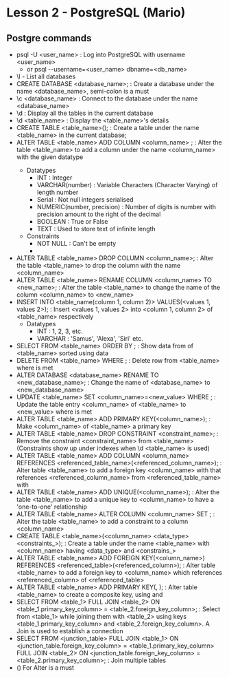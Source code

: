 # Lesson 2 - PostgreSQL (Mario)

## Postgre commands
- psql -U <user_name> : Log into PostgreSQL with username <user_name>
  - or psql --username=<user_name> dbname=<db_name>
- \l - List all databases
- CREATE DATABASE <database_name>; : Create a database under the name <database_name>, semi-colon is a must
- \c <database_name> : Connect to the database under the name <database_name>
- \d : Display all the tables in the current database
- \d <table_name> : Display the <table_name>'s details
- CREATE TABLE <table_name>(); : Create a table under the name <table_name> in the current database;
- ALTER TABLE <table_name> ADD COLUMN <column_name> <datatype> <constraint>; : Alter the table <table_name> to add a column under the name <column_name> with the given datatype
  - Datatypes
    - INT : Integer
    - VARCHAR(number) : Variable Characters (Character Varying) of length number
    - Serial : Not null integers serialised
    - NUMERIC(number, precision) : Number of digits is number with precision amount to the right of the decimal
    - BOOLEAN : True or False
    - TEXT : Used to store text of infinite length
  - Constraints
    - NOT NULL : Can't be empty
    - 
- ALTER TABLE <table_name> DROP COLUMN <column_name>; : Alter the table <table_name> to drop the column with the name <column_name>
- ALTER TABLE <table_name> RENAME COLUMN <column_name> TO <new_name>; : Alter the table <table_name> to change the name of the column <column_name> to <new_name>
- INSERT INTO <table_name(column 1, column 2)> VALUES(<values 1, values 2>); : Insert <values 1, values 2> into <column 1, column 2> of <table_name> respectively
  - Datatypes
    - INT : 1, 2, 3, etc.
    - VARCHAR : 'Samus', 'Alexa', 'Siri' etc.
- SELECT <columns> FROM <table_name> ORDER BY <column>; : Show data from <columns> of <table_name> sorted using <column> data
- DELETE FROM <table_name> WHERE <condition>; : Delete row from <table_name> where <condition> is met
- ALTER DATABASE <database_name> RENAME TO <new_database_name>; : Change the name of <database_name> to <new_database_name>
- UPDATE <table_name> SET <column_name>=<new_value> WHERE <condition>; : Update the table entry <column_name> of <table_name> to <new_value> where <condition> is met
- ALTER TABLE <table_name> ADD PRIMARY KEY(<column_name>); : Make <column_name> of <table_name> a primary key
- ALTER TABLE <table_name> DROP CONSTRAINT <constraint_name>; : Remove the constraint <constraint_name> from <table_name> (Constraints show up under indexes when \d <table_name> is used)
- ALTER TABLE <table_name> ADD COLUMN <column_name> <datatype> <constraints> REFERENCES <referenced_table_name>(<referenced_column_name>); : Alter table <table_name> to add a foreign key <column_name> with <datatype> that references <referenced_column_name> from <referenced_table_name> with <constraints>
- ALTER TABLE <table_name> ADD UNIQUE(<column_name>); : Alter the table <table_name> to add a unique key to <column_name> to have a 'one-to-one' relationship
- ALTER TABLE <table_name> ALTER COLUMN <column_name> SET <constraint>; : Alter the table <table_name> to add a constraint to a column <column_name>
- CREATE TABLE <table_name>(<column_name> <data_type> <constraints_>); : Create a table under the name <table_name> with <column_name> having <data_type> and <constrains_> 
- ALTER TABLE <table_name> ADD FOREIGN KEY(<column_name>) REFERENCES <referenced_table>(<referenced_column>); : Alter table <table_name> to add a foreign key to <column_name> which references <referenced_column> of <referenced_table>
- ALTER TABLE <table_name> ADD PRIMARY KEY(<column1>, <column2>); : Alter table <table_name> to create a composite key, using <column1> and <column2>
- SELECT <columns> FROM <table_1> FULL JOIN <table_2> ON <table_1.primary_key_column> = <table_2.foreign_key_column>; : Select <columns> from <table_1> while joining them with <table_2> using keys <table_1.primary_key_column> and <table_2.foreign_key_column>. A Join is used to establish a connection
- SELECT <columns> FROM <junction_table>
FULL JOIN <table_1> ON <junction_table.foreign_key_column> = <table_1.primary_key_column>
FULL JOIN <table_2> ON <junction_table.foreign_key_column> = <table_2.primary_key_column>; : Join multiple tables
- () For Alter is a must
